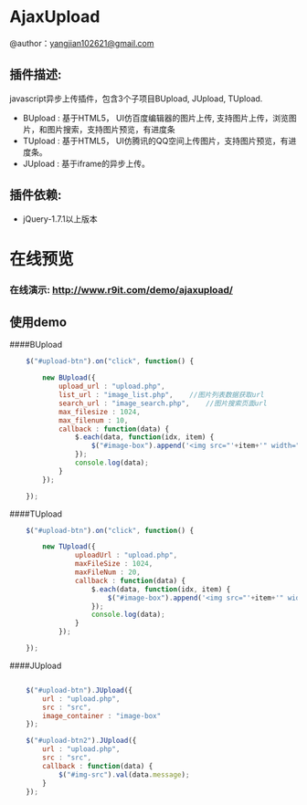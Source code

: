 AjaxUpload
========
>
@author：yangjian102621@gmail.com<br />

插件描述:
--------
javascript异步上传插件，包含3个子项目BUpload, JUpload, TUpload.
* BUpload : 基于HTML5， UI仿百度编辑器的图片上传, 支持图片上传，浏览图片，和图片搜索，支持图片预览，有进度条
* TUpload : 基于HTML5， UI仿腾讯的QQ空间上传图片，支持图片预览，有进度条。
* JUpload : 基于iframe的异步上传。


插件依赖:
-------
* jQuery-1.7.1以上版本

在线预览
========
### 在线演示: http://www.r9it.com/demo/ajaxupload/

使用demo
------
####BUpload
```javascript
	$("#upload-btn").on("click", function() {

		new BUpload({
			upload_url : "upload.php",
			list_url : "image_list.php",	//图片列表数据获取url
			search_url : "image_search.php",	//图片搜索页面url
			max_filesize : 1024,
			max_filenum : 10,
			callback : function(data) {
				$.each(data, function(idx, item) {
					$("#image-box").append('<img src="'+item+'" width="200" />');
				});
				console.log(data);
			}
		});

	});
```

####TUpload
```javascript
	$("#upload-btn").on("click", function() {

		new TUpload({
				uploadUrl : "upload.php",
				maxFileSize : 1024,
				maxFileNum : 20,
				callback : function(data) {
					$.each(data, function(idx, item) {
						$("#image-box").append('<img src="'+item+'" width="200" />');
					});
					console.log(data);
				}
			});

	});
```

####JUpload
```javascript

    $("#upload-btn").JUpload({
		url : "upload.php",
		src : "src",
		image_container : "image-box"
	});

	$("#upload-btn2").JUpload({
		url : "upload.php",
		src : "src",
		callback : function(data) {
			$("#img-src").val(data.message);
		}
	});
```